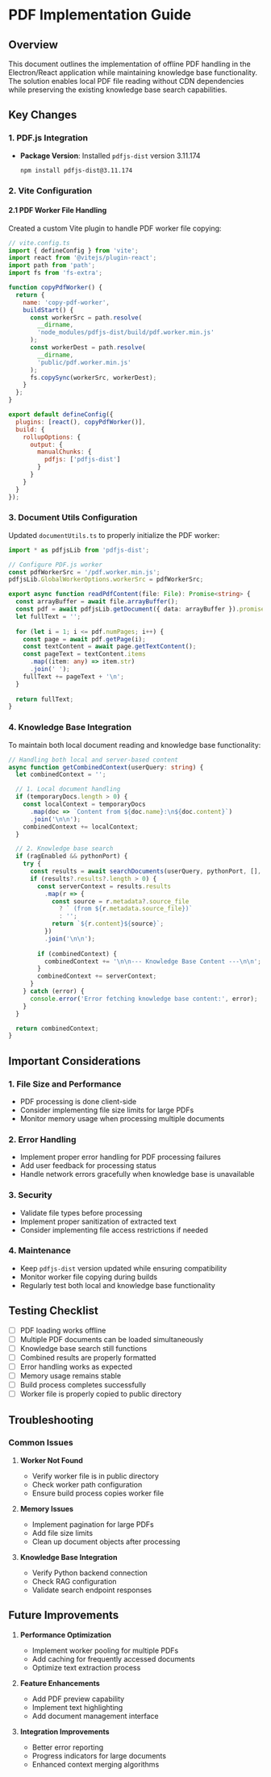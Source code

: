 # PDF Implementation Guide

## Overview
This document outlines the implementation of offline PDF handling in the Electron/React application while maintaining knowledge base functionality. The solution enables local PDF file reading without CDN dependencies while preserving the existing knowledge base search capabilities.

## Key Changes

### 1. PDF.js Integration
- **Package Version**: Installed `pdfjs-dist` version 3.11.174
  ```bash
  npm install pdfjs-dist@3.11.174
  ```

### 2. Vite Configuration
#### 2.1 PDF Worker File Handling
Created a custom Vite plugin to handle PDF worker file copying:

```javascript
// vite.config.ts
import { defineConfig } from 'vite';
import react from '@vitejs/plugin-react';
import path from 'path';
import fs from 'fs-extra';

function copyPdfWorker() {
  return {
    name: 'copy-pdf-worker',
    buildStart() {
      const workerSrc = path.resolve(
        __dirname,
        'node_modules/pdfjs-dist/build/pdf.worker.min.js'
      );
      const workerDest = path.resolve(
        __dirname,
        'public/pdf.worker.min.js'
      );
      fs.copySync(workerSrc, workerDest);
    }
  };
}

export default defineConfig({
  plugins: [react(), copyPdfWorker()],
  build: {
    rollupOptions: {
      output: {
        manualChunks: {
          pdfjs: ['pdfjs-dist']
        }
      }
    }
  }
});
```

### 3. Document Utils Configuration
Updated `documentUtils.ts` to properly initialize the PDF worker:

```typescript
import * as pdfjsLib from 'pdfjs-dist';

// Configure PDF.js worker
const pdfWorkerSrc = '/pdf.worker.min.js';
pdfjsLib.GlobalWorkerOptions.workerSrc = pdfWorkerSrc;

export async function readPdfContent(file: File): Promise<string> {
  const arrayBuffer = await file.arrayBuffer();
  const pdf = await pdfjsLib.getDocument({ data: arrayBuffer }).promise;
  let fullText = '';
  
  for (let i = 1; i <= pdf.numPages; i++) {
    const page = await pdf.getPage(i);
    const textContent = await page.getTextContent();
    const pageText = textContent.items
      .map((item: any) => item.str)
      .join(' ');
    fullText += pageText + '\n';
  }
  
  return fullText;
}
```

### 4. Knowledge Base Integration
To maintain both local document reading and knowledge base functionality:

```typescript
// Handling both local and server-based content
async function getCombinedContext(userQuery: string) {
  let combinedContext = '';

  // 1. Local document handling
  if (temporaryDocs.length > 0) {
    const localContext = temporaryDocs
      .map(doc => `Content from ${doc.name}:\n${doc.content}`)
      .join('\n\n');
    combinedContext += localContext;
  }

  // 2. Knowledge base search
  if (ragEnabled && pythonPort) {
    try {
      const results = await searchDocuments(userQuery, pythonPort, [], ragEnabled);
      if (results?.results?.length > 0) {
        const serverContext = results.results
          .map(r => {
            const source = r.metadata?.source_file 
              ? ` (from ${r.metadata.source_file})` 
              : '';
            return `${r.content}${source}`;
          })
          .join('\n\n');
        
        if (combinedContext) {
          combinedContext += '\n\n--- Knowledge Base Content ---\n\n';
        }
        combinedContext += serverContext;
      }
    } catch (error) {
      console.error('Error fetching knowledge base content:', error);
    }
  }

  return combinedContext;
}
```

## Important Considerations

### 1. File Size and Performance
- PDF processing is done client-side
- Consider implementing file size limits for large PDFs
- Monitor memory usage when processing multiple documents

### 2. Error Handling
- Implement proper error handling for PDF processing failures
- Add user feedback for processing status
- Handle network errors gracefully when knowledge base is unavailable

### 3. Security
- Validate file types before processing
- Implement proper sanitization of extracted text
- Consider implementing file access restrictions if needed

### 4. Maintenance
- Keep `pdfjs-dist` version updated while ensuring compatibility
- Monitor worker file copying during builds
- Regularly test both local and knowledge base functionality

## Testing Checklist

- [ ] PDF loading works offline
- [ ] Multiple PDF documents can be loaded simultaneously
- [ ] Knowledge base search still functions
- [ ] Combined results are properly formatted
- [ ] Error handling works as expected
- [ ] Memory usage remains stable
- [ ] Build process completes successfully
- [ ] Worker file is properly copied to public directory

## Troubleshooting

### Common Issues

1. **Worker Not Found**
   - Verify worker file is in public directory
   - Check worker path configuration
   - Ensure build process copies worker file

2. **Memory Issues**
   - Implement pagination for large PDFs
   - Add file size limits
   - Clean up document objects after processing

3. **Knowledge Base Integration**
   - Verify Python backend connection
   - Check RAG configuration
   - Validate search endpoint responses

## Future Improvements

1. **Performance Optimization**
   - Implement worker pooling for multiple PDFs
   - Add caching for frequently accessed documents
   - Optimize text extraction process

2. **Feature Enhancements**
   - Add PDF preview capability
   - Implement text highlighting
   - Add document management interface

3. **Integration Improvements**
   - Better error reporting
   - Progress indicators for large documents
   - Enhanced context merging algorithms 